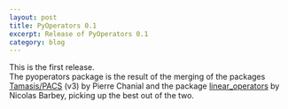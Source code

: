 ```yaml
---
layout: post
title: PyOperators 0.1
excerpt: Release of PyOperators 0.1
category: blog
---
```


This is the first release.  
The pyoperators package is the result of the merging of the packages
[Tamasis/PACS](https://github.com/pchanial/tamasis-pacs) (v3) by Pierre
Chanial and the package
[linear\_operators](https://github.com/nbarbey/linear_operators) by
Nicolas Barbey, picking up the best out of the two.

